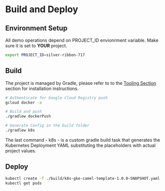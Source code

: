 

# Build and Deploy

## Environment Setup

All demo operations depend on PROJECT_ID envionrment variable. Make sure it is set to **YOUR** project.

```bash
export PROJECT_ID=silver-ribbon-717
```



## Build

The project is managed by Gradle, please refer to to the [Tooling Section](02_toolstack_required.md) section for installation instructions.

```bash
# Authenticate for Google Cloud Registry push
gcloud docker -a

# Build and push
./gradlew dockerPush

# Generate Config in the build folder
./gradlew k8s
```

The last command - k8s - is a custom gradle build task that generates the Kubernetes Deployment YAML substituting the placeholders with actual project values.

## Deploy

```bash
kubectl create -f ./build/k8s-gke-camel-template-1.0.0-SNAPSHOT.yaml
kubectl get pods
```



